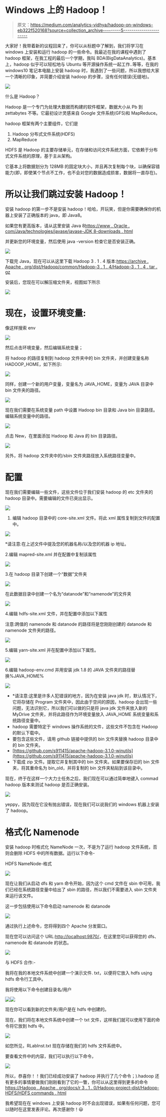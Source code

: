 # Windows 上的 Hadoop！

> 原文：<https://medium.com/analytics-vidhya/hadoop-on-windows-eb322f520168?source=collection_archive---------5----------------------->

大家好！我带着新的议程回来了，你可以从标题中了解到，我们将学习在 windows 上安装和运行 hadoop 的一些命令。我最近在我的课程中遇到了 hadoop 框架，在我工程的最后一个学期，我叫 BDA(BigDataAnalytics)。基本上，hadoop 似乎可以轻松地与 Ubuntu 等开源操作系统一起工作..等等，在我的 windows10 笔记本电脑上安装 hadoop 时，我遇到了一些问题，所以我想给大家一个清晰的印象，并简要介绍安装 hadoop 的步骤，没有任何错误(无缝地)。

![](img/547287d9395867385674a11d146807a6.png)

什么是 Hadoop？

Hadoop 是一个专门为处理大数据而构建的软件框架，数据大小从 Pb 到 zettabytes 不等。它最初设计灵感来自 Google 文件系统(GFS)和 MapReduce。

hadoop 框架有两个主要组件，它们是

1.  Hadoop 分布式文件系统(HDFS)
2.  MapReduce

HDFS 是 Hadoop 的主要存储单元，在存储和访问文件系统方面，它依赖于分布式文件系统的原理，基于主从架构。

它基本上将数据划分为 128MB 的固定块大小，并且再次复制每个块，以确保容错能力(即，即使某个节点不工作，也不会对您的数据造成损害，数据将一直存在)。

# 所以让我们跳过安装 Hadoop！

安装 hadoop 的第一步不是安装 hadoop！哈哈，开玩笑，但是你需要确保你的机器上安装了正确版本的 java，即 Java8。

如果您有更高版本，请从这里安装 Java 8[https://www . Oracle . com/Java/technologies/javase/javase-JDK 8-downloads . html](https://www.oracle.com/java/technologies/javase/javase-jdk8-downloads.html)

并更新您的环境变量，然后使用 java -version 检查它是否安装正确。

![](img/f7b4f3e970c1a54aac2114e77e4b2220.png)

下载完 Java，现在可以从这里下载 Hadoop 3 . 1 . 4 版本:[https://archive . Apache . org/dist/Hadoop/common/Hadoop-3 . 1 . 4/Hadoop-3 . 1 . 4 . tar . gz](https://archive.apache.org/dist/hadoop/common/hadoop-3.1.4/hadoop-3.1.4.tar.gz)

安装后，您现在可以解压缩文件夹，视图如下所示

![](img/a08d413e5b931ac9cc930867f5f070c0.png)

# 现在，设置环境变量:

像这样搜索 env

![](img/c8c2ea1d1085a035fbea4ed89389e700.png)

然后点击环境变量，然后编辑系统变量；

将 hadoop 的路径复制到 hadoop 文件夹中的 bin 文件夹，并创建变量名称 HADOOP_HOME，如下所示:

![](img/fc01d682dd27f2b8fb8ce054abbb19ff.png)

同样，创建一个新的用户变量，变量名为 JAVA_HOME，变量为 JAVA 目录中 bin 文件夹的路径。

![](img/854313b7346a3c465731c68f7106172e.png)

现在我们需要在系统变量 path 中设置 Hadoop bin 目录和 Java bin 目录路径。编辑系统变量中的路径。

![](img/1b10324fa0cbe3e304a33a9030dd8f75.png)

点击 New，在里面添加 Hadoop 和 Java 的 bin 目录路径。

![](img/b340b9e84a45543c3ed5d672e0fa7b13.png)

另外，将 hadoop 文件夹中的/sbin 文件夹路径放入系统路径变量中。

# 配置

现在我们需要编辑一些文件，这些文件位于我们安装 hadoop 的 etc 文件夹的 hadoop 目录中。需要编辑的文件已突出显示。

![](img/b9be2d25ec76540a28e7490296af245b.png)

1.  编辑 hadoop 目录中的 core-site.xml 文件。将此 xml 属性复制到文件的配置中。

![](img/f2682e87a791b7ce50a21368c352db3a.png)

*请注意:在上述文件中提及您的机器名称/以及您的机器 ip 地址。

2.编辑 mapred-site.xml 并在配置中复制该属性

![](img/89a60f2ad98b16480f6e6ff32a63f1fb.png)

3.在 hadoop 目录下创建一个“数据”文件夹

![](img/f395ddf944e5bcc3661a4b4a2a8bf6d7.png)

在此数据目录中创建一个名为“datanode”和“namenode”的文件夹

![](img/da70fc130de69e55ddfb9670e5a137b6.png)

4.编辑 hdfs-site.xml 文件，并在配置中添加以下属性

注意:跨值的 namenode 和 datanode 的路径将是您刚刚创建的 datanode 和 namenode 文件夹的路径。

![](img/e71b62883674ff1c71a52e0b59e3eaef.png)

5.编辑 yarn-site.xml 并在配置中添加以下属性。

![](img/d198e39689d93433d6ef61a8d18cf816.png)

6.编辑 hadoop-env.cmd 并用安装 jdk 1.8 的 JAVA 文件夹的路径替换%JAVA_HOME%

![](img/5ecf465ee69a941d5087ed736a91162a.png)

*   *请注意:这里是许多人犯错误的地方，因为在安装 java jdk 时，默认情况下，它将存储在 Program <space>文件夹中，因此由于空间的原因，hadoop 会出现一些问题，无法识别它，所以我们可以做的只是将 java jdk 文件夹放入新的 MyDrive 文件夹，并将此路径作为环境变量放入 JAVA_HOME 系统变量和系统路径变量中。</space>
*   hadoop 需要特定于 windows 操作系统的文件，这些文件不包含在 Hadoop 的默认下载中。
*   要包含这些文件，请用 github 链接中提供的 bin 文件夹替换 hadoop 目录中的 bin 文件夹。
*   [https://github.com/s911415/apache-hadoop-3.1.0-winutils](https://github.com/s911415/apache-hadoop-3.1.0-winutils)
*   下载成 zip 文件。提取它并复制其中的 bin 文件夹。如果要保存旧的 bin 文件夹，将其重命名为 bin_old，并将复制的 bin 文件夹粘贴到该目录中。

现在，终于在这样一个大力士任务之后，我们现在可以通过简单地键入 commad hadoop 版本来测试 hadoop 是否正确安装。

![](img/a27448c7f11711b50cbb0ef2ead79014.png)

yeppy，因为现在它没有抛出错误，现在我们可以说我们的 windows 机器上安装了 hadoop。

# 格式化 Namenode

安装 hadoop 时格式化 NameNode 一次，不是为了运行 hadoop 文件系统，否则会删除 HDFS 中的所有数据。运行以下命令-

HDFS NameNode-格式

![](img/cfc6b2fb3785030cf2d9d6cce87ff6bf.png)

现在让我们从启动 dfs 和 yarn 命令开始，因为这个 cmd 文件在 sbin 中可用，我们已经在系统路径变量中给出了 sbin 的路径，所以我们不需要进入 sbin 文件夹来运行该文件。

这一步包括使用以下命令启动 namenode 和 datanode

![](img/6591dc6a230dfd8cf3be87c9036b7eb1.png)

通过执行上述命令，您将得到四个 Apache 分发窗口。

现在您可以访问这个 URL:[http://localhost:9870/](http://localhost:9870/)，在这里您可以获得您的 dfs、namenode 和 datanode 的状态。

![](img/e06cb7730c4311cf0993fbad135f9e94.png)

与 HDFS 合作:-

我将在我的本地文件系统中创建一个演示文件. txt，以便将它放入 hdfs usjng hdfs 命令行工具中。

我将使用以下命令创建目录名/用户

![](img/87c2a44fe73e4cb26a7dd3ca0db5262b.png)![](img/b366dd52edf4dd42f9a7a114b19495db.png)

现在你可以看到新的文件夹/用户是在 hdfs 中创建的。

现在，我们将在本地文件系统中创建一个 txt 文件，这样我们就可以使用下面的命令将它放到 hdfs 中。

![](img/0dc3c93d19b70f6e6d5d370e1571be51.png)

如您所见，RLabInst.txt 现在存储在我们的 hdfs 文件系统中。

要查看文件中的内容，我们可以执行以下命令，

![](img/ac75bd747f7908e24d61dec960078c2c.png)

所以，恭喜你！！我们已经成功安装了 hadoop 并执行了几个命令；).hadoop 还有更多的事情要做我们刚刚看到了它的一瞥，你可以从这里得到更多的命令[https://Hadoop . Apache . org/docs/r 3 . 1 . 0/Hadoop-project-dist/Hadoop-HDFS/HDFS commands . html](https://hadoop.apache.org/docs/r3.1.0/hadoop-project-dist/hadoop-hdfs/HDFSCommands.html)

我希望现在在 windows 上安装 hadoop 时不会出现错误，如果有任何问题，您可以随时在这里发表评论。再次感谢你！😃